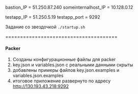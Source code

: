 bastion_IP = 51.250.87.240
someinternalhost_IP = 10.128.0.12

testapp_IP = 51.250.5.19
testapp_port = 9292


Задание со звездочкой
``` ./startup.sh ```

======================================

#### Packer

1. Созданы конфигурационные файлы для packer
2. key.json и variables.json с реальными данными скрыты
3. добавлены примеры файлов key.json.examples и variables.json.examples
4. итоговое приложение развернуто по адресу http://130.193.43.218:9292
